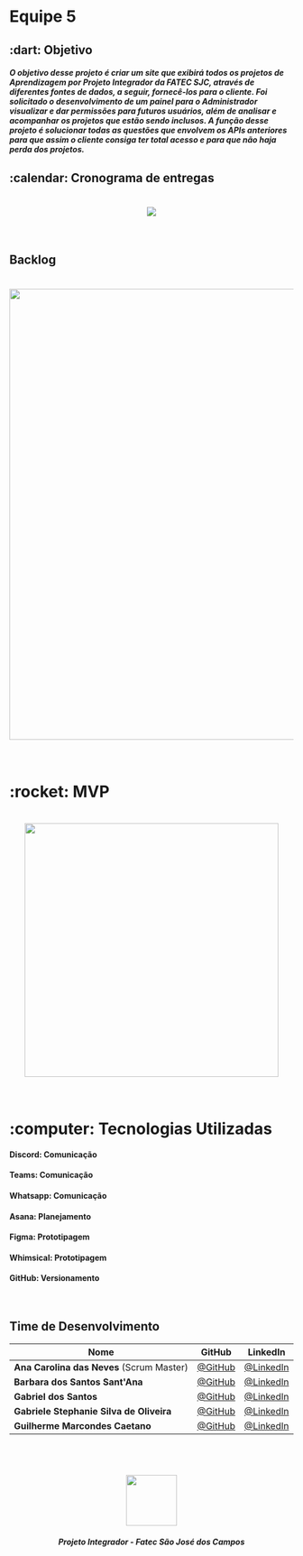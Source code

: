 <h1> Equipe 5</h1>
<h2> :dart: Objetivo</h2>

##### O objetivo desse projeto é criar um site que exibirá todos os projetos de Aprendizagem por Projeto Integrador da FATEC SJC, através de diferentes fontes de dados, a seguir, fornecê-los para o cliente. Foi solicitado o desenvolvimento de um painel para o Administrador visualizar e dar permissões para futuros usuários, além de analisar e acompanhar os projetos que estão sendo inclusos. A função desse projeto é solucionar todas as questões que envolvem os APIs anteriores para que assim o cliente consiga ter total acesso e para que não haja perda dos projetos. 

<h2> :calendar: Cronograma de entregas </h2>
<h1 align="center"> <img src = "https://github.com/api-equipe-5/Projeto_Integrador/blob/ec25aed9017c82f0447d23ffdaa3aea6299a5863/Imagens/Sprints1.png" /></h1>
<br>

## Backlog
<h1 align="center"> <img src = "https://github.com/api-equipe-5/Projeto_Integrador/blob/4e20196f1fb4ece5c7bbc3d87ca1fabb60c9751c/Imagens/backlog.png" height="800" /></h1>
<br>

<h1> :rocket: MVP </h2>
<h1 align="center"> <img src = "https://github.com/api-equipe-5/Projeto_Integrador/blob/2e1f78d1188a69c45fbc99dcca7eb4e0f212f372/Imagens/videoprototipo.gif" height="450"/></h1>
<br>

<h1> :computer: Tecnologias Utilizadas</h2>

#### Discord: Comunicação

#### Teams: Comunicação

#### Whatsapp: Comunicação

#### Asana: Planejamento

#### Figma: Prototipagem

#### Whimsical: Prototipagem

#### GitHub: Versionamento
<br>

## Time de Desenvolvimento
|Nome|GitHub|LinkedIn|
| -------- |-------- |-------- |
|**Ana Carolina das Neves** (Scrum Master)|[@GitHub](https://github.com/AnaCarolinaNeves)|[@LinkedIn](https://www.linkedin.com/in/ana-carolina-neves-36aa68207/)|
|**Barbara dos Santos Sant'Ana**|[@GitHub](https://github.com/BaahSSantana)|[@LinkedIn](https://www.linkedin.com/in/barbara-santana/)|
|**Gabriel dos Santos**|[@GitHub](https://github.com/GabriellSantos341)|[@LinkedIn](https://www.linkedin.com/in/gabriel-dos-santos-18b9aa220/)|
|**Gabriele Stephanie Silva de Oliveira**|[@GitHub](https://github.com/oliveira-gabriele)|[@LinkedIn](https://www.linkedin.com/in/gabriele-oliveira-929317221/)|
|**Guilherme Marcondes Caetano**|[@GitHub](https://github.com/gui-marcondes)|[@LinkedIn](https://www.linkedin.com/in/guilhermemarcondescaetano/)|
<br>



 <h1 align="center"> <img src = "https://fatecsjc-prd.azurewebsites.net/images/logo/fatecsjc_400x192.png" height="90" /></h1>

 <h5 align="center"> Projeto Integrador - Fatec São José dos Campos </h5>

